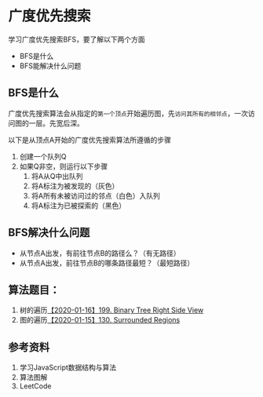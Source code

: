 # 广度优先搜索
学习广度优先搜索BFS，要了解以下两个方面
- BFS是什么
- BFS能解决什么问题

## BFS是什么
广度优先搜索算法会从指定的`第一个顶点`开始遍历图，先`访问其所有的相邻点`，一次访问图的一层。先宽后深。

以下是从顶点A开始的广度优先搜索算法所遵循的步骤
1. 创建一个队列Q
1. 如果Q非空，则运行以下步骤
    1. 将A从Q中出队列
    1. 将A标注为被发现的（灰色）
    1. 将A所有未被访问过的邻点（白色）入队列
    1. 将A标注为已被探索的（黑色）

## BFS解决什么问题
- 从节点A出发，有前往节点B的路径么？（有无路径）
- 从节点A出发，前往节点B的哪条路径最短？（最短路径）


## 算法题目：
1. 树的遍历[【2020-01-16】199. Binary Tree Right Side View](https://github.com/Adela2012/leetcode/issues/3)
1. 图的遍历[【2020-01-15】130. Surrounded Regions](https://github.com/Adela2012/leetcode/issues/2)


## 参考资料
1. 学习JavaScript数据结构与算法
1. 算法图解
1. LeetCode
